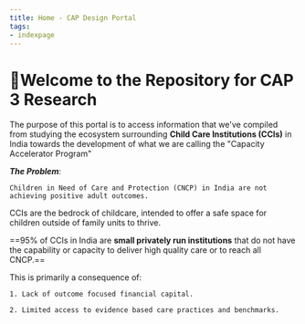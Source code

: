 ```yaml
---
title: Home - CAP Design Portal
tags:
- indexpage
---
```


# 🌳Welcome to the Repository for CAP 3 Research

The purpose of this portal is to access information that we've compiled from studying the ecosystem surrounding **Child Care Institutions (CCIs)** in India towards the development of what we are calling the "Capacity Accelerator Program"

***The Problem***: 

```co
Children in Need of Care and Protection (CNCP) in India are not achieving positive adult outcomes.
```

CCIs are the bedrock of childcare, intended to offer a safe space for children outside of family units to thrive. 

 ==95% of CCIs in India are **small privately run institutions** that do not have the capability or capacity to deliver high quality care or to reach all CNCP.==

This is primarily a consequence of:
 
```co
1. Lack of outcome focused financial capital.
```

```co 
2. Limited access to evidence based care practices and benchmarks. 
```
